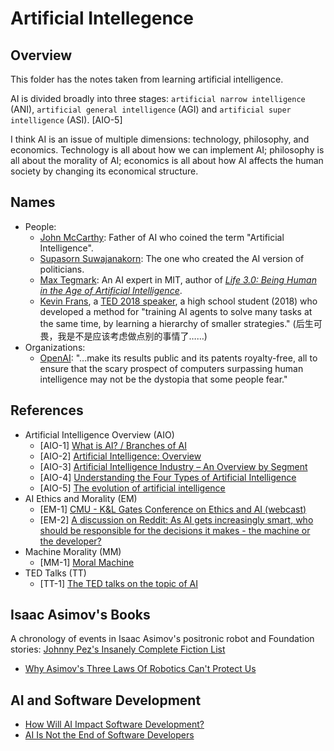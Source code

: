 # Artificial Intellegence

## Overview

This folder has the notes taken from learning artificial intelligence.

AI is divided broadly into three stages: `artificial narrow intelligence` (ANI), `artificial general intelligence` (AGI) and `artificial super intelligence` (ASI). [AIO-5]

I think AI is an issue of multiple dimensions: technology, philosophy, and economics. Technology is all about how we can implement AI; philosophy is all about the morality of AI; economics is all about how AI affects the human society by changing its economical structure.

## Names

- People:
  - [John McCarthy](http://jmc.stanford.edu/index.html): Father of AI who coined the term "Artificial Intelligence".
  - [Supasorn Suwajanakorn](http://www.supasorn.com/): The one who created the AI version of politicians.
  - [Max Tegmark](http://space.mit.edu/home/tegmark/): An AI expert in MIT, author of [_Life 3.0: Being Human in the Age of Artificial Intelligence_](https://www.amazon.com/Life-3-0-Being-Artificial-Intelligence/dp/1101946598).
  - [Kevin Frans](http://kvfrans.com/), a [TED 2018 speaker](https://ted2018.ted.com/speakers#kevin-frans), a high school student (2018) who developed a method for "training AI agents to solve many tasks at the same time, by learning a hierarchy of smaller strategies." (后生可畏，我是不是应该考虑做点别的事情了……)
- Organizations:
  - [OpenAI](https://blog.openai.com/introducing-openai/): "...make its results public and its patents royalty-free, all to ensure that the scary prospect of computers surpassing human intelligence may not be the dystopia that some people fear."

## References

- Artificial Intelligence Overview (AIO)
  - [AIO-1] [What is AI? / Branches of AI](http://jmc.stanford.edu/artificial-intelligence/what-is-ai/branches-of-ai.html)
  - [AIO-2] [Artificial Intelligence: Overview](http://www.hutter1.net/ai/sintro2ai.pdf)
  - [AIO-3] [Artificial Intelligence Industry – An Overview by Segment](https://www.techemergence.com/artificial-intelligence-industry-an-overview-by-segment/)
  - [AIO-4] [Understanding the Four Types of Artificial Intelligence](http://www.govtech.com/computing/Understanding-the-Four-Types-of-Artificial-Intelligence.html)
  - [AIO-5] [The evolution of artificial intelligence](https://www.ubs.com/microsites/artificial-intelligence/en/new-dawn.html)
- AI Ethics and Morality (EM)
  - [EM-1] [CMU - K&L Gates Conference on Ethics and AI (webcast)](https://www.cmu.edu/ethics-ai/agenda/webcast.html)
  - [EM-2] [A discussion on Reddit: As AI gets increasingly smart, who should be responsible for the decisions it makes - the machine or the developer?](https://www.reddit.com/r/artificial/comments/8jaq7p/as_ai_gets_increasingly_smart_who_should_be/)
- Machine Morality (MM)
  - [MM-1] [Moral Machine](http://moralmachine.mit.edu/)
- TED Talks (TT)
  - [TT-1] [The TED talks on the topic of AI](https://www.ted.com/topics/ai)

## Isaac Asimov's Books

A chronology of events in Isaac Asimov's positronic robot and Foundation stories: [Johnny Pez's Insanely Complete Fiction List](http://www.asimovonline.com/oldsite/insane_list.html)

- [Why Asimov's Three Laws Of Robotics Can't Protect Us](https://io9.gizmodo.com/why-asimovs-three-laws-of-robotics-cant-protect-us-1553665410)

## AI and Software Development

- [How Will AI Impact Software Development?](https://www.forbes.com/sites/forbestechcouncil/2017/08/31/how-will-ai-impact-software-development/#27602b8f264d)
- [AI Is Not the End of Software Developers](https://builttoadapt.io/ai-is-not-the-end-of-software-developers-28d80df3c331)
